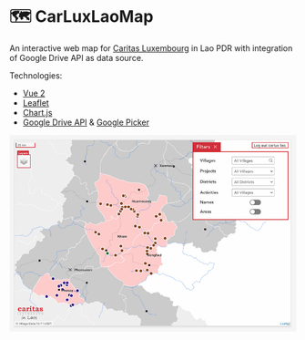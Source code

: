 # 🗺 CarLuxLaoMap

An interactive web map for [Caritas Luxembourg](https://www.caritas.lu/) in Lao PDR with integration of Google Drive API as data source.

Technologies:
- [Vue 2](https://vuejs.org/)
- [Leaflet](https://leafletjs.com/)
- [Chart.js](https://www.chartjs.org/)
- [Google Drive API](https://developers.google.com/drive) & [Google Picker](https://developers.google.com/picker)

![CarLuxLaoMap](carluxlaomap.jpg)